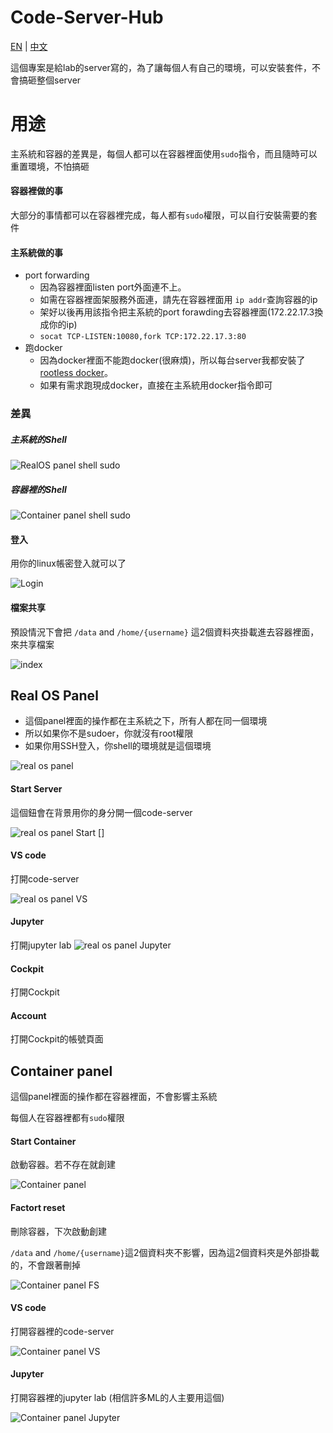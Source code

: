 # Code-Server-Hub

[EN](https://github.com/HuJK/Code-Server-Hub/blob/master/util/sites/README.md) | [中文](https://github.com/HuJK/Code-Server-Hub/blob/master/util/sites/README_zh.md)

這個專案是給lab的server寫的，為了讓每個人有自己的環境，可以安裝套件，不會搞砸整個server

# 用途

主系統和容器的差異是，每個人都可以在容器裡面使用```sudo```指令，而且隨時可以重置環境，不怕搞砸

#### 容器裡做的事
大部分的事情都可以在容器裡完成，每人都有```sudo```權限，可以自行安裝需要的套件

#### 主系統做的事
* port forwarding
    * 因為容器裡面listen port外面連不上。
    * 如需在容器裡面架服務外面連，請先在容器裡面用 ```ip addr```查詢容器的ip
    * 架好以後再用該指令把主系統的port forawding去容器裡面(172.22.17.3換成你的ip)
    * ```socat TCP-LISTEN:10080,fork TCP:172.22.17.3:80```
* 跑docker
    * 因為docker裡面不能跑docker(很麻煩)，所以每台server我都安裝了 [rootless docker](https://github.com/HuJK/rootless_docker)。
    * 如果有需求跑現成docker，直接在主系統用docker指令即可

### 差異

##### 主系統的Shell

![RealOS panel shell sudo](https://github.com/HuJK/Code-Server-Hub/blob/master/util/sites/Screenshot%202021-01-23%20221705.png?raw=true)

##### 容器裡的Shell
![Container panel shell sudo](https://github.com/HuJK/Code-Server-Hub/blob/master/util/sites/Screenshot%202021-01-23%20221714.png?raw=true)


#### 登入

用你的linux帳密登入就可以了

![Login](https://raw.githubusercontent.com/HuJK/Code-Server-Hub/master/util/sites/Screenshot%202021-01-23%20210930.png)

#### 檔案共享

預設情況下會把 ```/data``` and ```/home/{username}``` 這2個資料夾掛載進去容器裡面，來共享檔案

![index](https://raw.githubusercontent.com/HuJK/Code-Server-Hub/master/util/sites/Screenshot%202021-01-23%20210843.png)

## Real OS Panel

* 這個panel裡面的操作都在主系統之下，所有人都在同一個環境
* 所以如果你不是sudoer，你就沒有root權限
* 如果你用SSH登入，你shell的環境就是這個環境

![real os panel](https://github.com/HuJK/Code-Server-Hub/blob/master/util/sites/Screenshot%202021-01-23%20211028.png?raw=true)

#### Start Server
這個鈕會在背景用你的身分開一個code-server

![real os panel Start](https://github.com/HuJK/Code-Server-Hub/blob/master/util/sites/Screenshot%202021-01-23%20211245.png?raw=true)
[]
#### VS code
打開code-server

![real os panel VS](https://github.com/HuJK/Code-Server-Hub/blob/master/util/sites/Screenshot%202021-01-23%20220836.png?raw=true)

#### Jupyter
打開jupyter lab
![real os panel Jupyter](https://github.com/HuJK/Code-Server-Hub/blob/master/util/sites/Screenshot%202021-01-23%20221004.png?raw=true)

#### Cockpit
打開Cockpit

#### Account
打開Cockpit的帳號頁面

## Container panel
這個panel裡面的操作都在容器裡面，不會影響主系統

每個人在容器裡都有```sudo```權限

#### Start Container
啟動容器。若不存在就創建

![Container panel](https://github.com/HuJK/Code-Server-Hub/blob/master/util/sites/Screenshot%202021-01-23%20213516.png?raw=true)

#### Factort reset
刪除容器，下次啟動創建

```/data``` and ```/home/{username}```這2個資料夾不影響，因為這2個資料夾是外部掛載的，不會跟著刪掉

![Container panel FS](https://github.com/HuJK/Code-Server-Hub/blob/master/util/sites/Screenshot%202021-01-23%20213839.png?raw=true)

#### VS code
打開容器裡的code-server

![Container panel VS](https://github.com/HuJK/Code-Server-Hub/blob/master/util/sites/Screenshot%202021-01-23%20221123.png?raw=true)

#### Jupyter
打開容器裡的jupyter lab (相信許多ML的人主要用這個)

![Container panel Jupyter](https://github.com/HuJK/Code-Server-Hub/blob/master/util/sites/Screenshot%202021-01-23%20221258.png?raw=true)
